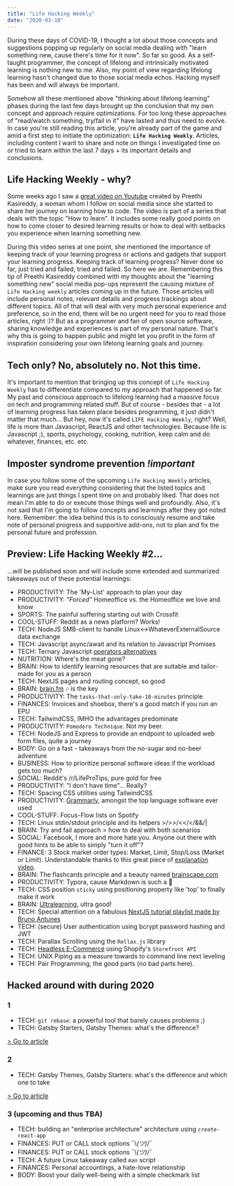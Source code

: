 ```yaml
---
title: "Life Hacking Weekly"
date: "2020-03-18"
---
```


During these days of COVID-19, I thought a lot about those concepts and suggestions popping up regularly on social media dealing with "learn something new, cause there's time for it now". So far so good. As a self-taught programmer, the concept of lifelong and intrinsically motivated learning is nothing new to me. Also, my point of view regarding lifelong learning hasn't changed due to those social media echos. Hacking myself has been and will always be important.

Somehow all these mentioned above "thinking about lifelong learning" phases during the last few days brought up the conclusion that my own concept and approach require optimizations. For too long these approaches of "read/watch something, try/fail in it" have lasted and thus need to evolve. In case you're still reading this article, you're already part of the game and amid a first step to initiate the optimization: **`Life Hacking Weekly`**. Articles, including content I want to share and note on things I investigated time on or tried to learn within the last 7 days + its important details and conclusions.

## Life Hacking Weekly - why?

Some weeks ago I saw a [great video on Youtube](https://www.youtube.com/watch?v=rQ7lkF7iWtc) created by Preethi Kasireddy, a woman whom I follow on social media since she started to share her journey on learning how to code. The video is part of a series that deals with the topic "How to learn". It includes some really good points on how to come closer to desired learning results or how to deal with setbacks you experience when learning something new.

During this video series at one point, she mentioned the importance of keeping track of your learning progress or actions and gadgets that support your learning progress. Keeping track of learning progress? Never done so far, just tried and failed, tried and failed. So here we are. Remembering this tip of Preethi Kasireddy combined with my thoughts about the "learning something new" social media pop-ups represent the causing mixture of `Life Hacking weekly` articles coming up in the future. Those articles will include personal notes, relevant details and progress trackings about different topics. All of that will deal with very much personal experience and preference, so in the end, there will be no urgent need for you to read those articles, right :)? But as a programmer and fan of open source software, sharing knowledge and experiences is part of my personal nature. That's why this is going to happen public and might let you profit in the form of inspiration considering your own lifelong learning goals and journey.

## Tech only? No, absolutely no. Not this time.

It's important to mention that bringing up this concept of `Life Hacking Weekly` has to differentiate compared to my approach that happened so far. My past and conscious approach to lifelong learning had a massive focus on tech and programming related stuff. But of course - besides that - a lot of learning progress has taken place besides programming, it just didn't matter that much... But hey, now it's called `LIFE Hacking Weekly`, right? Well, life is more than Javascript, ReactJS and other technologies. Because life is: Javascript ;), sports, psychology, cooking, nutrition, keep calm and do whatever, finances, etc. etc.

## Imposter syndrome prevention **_!important_**

In case you follow some of the upcoming `Life Hacking Weekly` articles, make sure you read everything considering that the listed topics and learnings are just things I spent time on and probably liked. That does not mean I'm able to do or execute those things well and profoundly. Also, it's not said that I'm going to follow concepts and learnings after they got noted here. Remember: the idea behind this is to consciously resume and take note of personal progress and supportive add-ons, not to plan and fix the personal future and profession.

## Preview: Life Hacking Weekly #2...

...will be published soon and will include some extended and summarized takeaways out of these potential learnings:

- PRODUCTIVITY: The 'My-List' approach to plan your day
- PRODUCTIVITY: _"Forced"_ Homeoffice vs. the Homeoffice we love and know
- SPORTS: The painful suffering starting out with Crossfit
- COOL-STUFF: Reddit as a news platform? Works!
- TECH: NodeJS SMB-client to handle Linux<->WhateverExternalSource data exchange
- TECH: Javascript async/await and its relation to Javascript Promises
- TECH: Ternary Javascript [operators alternatives](https://twitter.com/sulco/status/1240262496629514240/photo/1)
- NUTRITION: Where's the meat gone?
- BRAIN: How to identify learning resources that are suitable and tailor-made for you as a person
- TECH: NextJS pages and routing concept, so good
- BRAIN: [brain.fm](https://brain.fm) 🎶 is the key
- PRODUCTIVITY: The `tasks-that-only-take-10-minutes` principle
- FINANCES: Invoices and shoebox, there's a good match if you run an EPU
- TECH: TailwindCSS, IMHO the advantages predominate
- PRODUCTIVITY: `Pomodoro Technique`. Not my beer.
- TECH: NodeJS and Express to provide an endpoint to uploaded web form files, quite a journey
- BODY: Go on a fast - takeaways from the no-sugar and no-beer adventure
- BUSINESS: How to prioritize personal software ideas if the workload gets too much?
- SOCIAL: Reddit's /r/LifeProTips, pure gold for free
- PRODUCTIVITY: "I don't have time"... Really?
- TECH: Spacing CSS utilities using TailwindCSS
- PRODUCTIVITY: [Grammarly](https://grammarly.com), amongst the top language software ever used
- COOL-STUFF: Focus-Flow lists on Spotify
- TECH: Linux stdin/stdout principle and its helpers >/>>/<</</&&/|
- BRAIN: Try and fail approach > how to deal with both scenarios
- SOCIAL: Facebook, I more and more hate you. Anyone out there with good hints to be able to simply "turn it off"?
- FINANCE: 3 Stock market order types: Market, Limit, Stop/Loss (Market or Limit). Understandable thanks to this great piece of [explanation video](https://www.youtube.com/watch?v=DF23jO8Y0n0).
- BRAIN: The flashcards principle and a beauty named [brainscape.com](https://brainscape.com)
- PRODUCTIVITY: Typora, cause Markdown is such a 🚀
- TECH: CSS position `sticky` using positioning property like 'top' to finally make it work
- BRAIN: [Ultralearning](https://www.njlifehacks.com/ultralearning-by-scott-young-book-summary/), ultra good!
- TECH: Special attention on a fabulous [NextJS tutorial playlist made by Bruno Antunes](https://www.youtube.com/watch?v=7J4iL1HDshQ&list=PLYSZyzpwBEWSQsrukurP09ksi49H9Yj40)
- TECH: (secure) User authentication using bcrypt password hashing and JWT
- TECH: Parallax Scrolling using the `Rellax.js` library
- TECH: [Headless E-Commerce](https://www.shopify.de/blog/headless-commerce) using Shopify's `Storefront API`
- TECH: UNIX Piping as a measure towards to command line next leveling
- TECH: Pair Programming, the good parts (no bad parts here).

## Hacked around with during 2020

### 1

- TECH: `git rebase`: a powerful tool that barely causes problems ;)
- TECH: Gatsby Starters, Gatsby Themes: what's the difference?

[> Go to article](./1)

### 2

- TECH: Gatsby Themes, Gatsby Starters: what's the difference and which one to take

[> Go to article](./2)

### 3 (upcoming and thus TBA)

- TECH: building an "enterprise architecture" architecture using `create-react-app`
- FINANCES: PUT or CALL stock options ¯\\_(ツ)_/¯
- FINANCES: PUT or CALL stock options ¯\\_(ツ)_/¯
- TECH: A future Linux takeaway called _`man`_ script
- FINANCES: Personal accountings, a hate-love relationship
- BODY: Boost your daily well-being with a simple checkmark list
